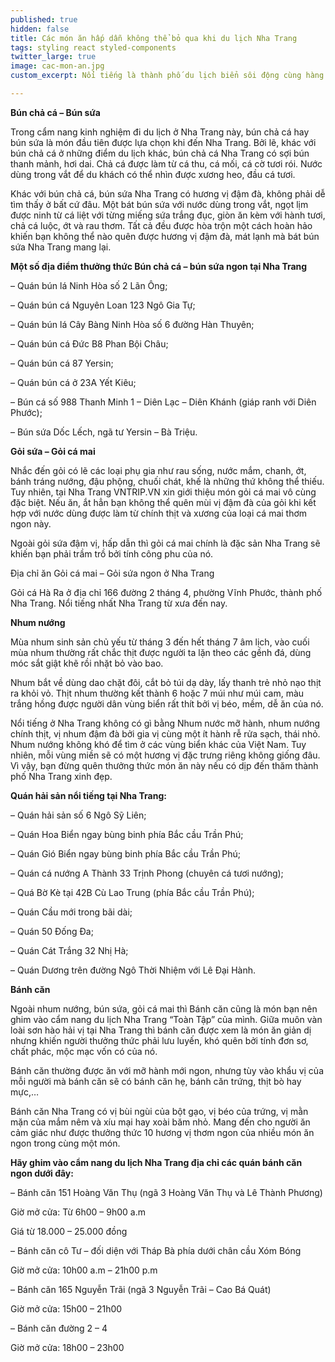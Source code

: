 ```yaml
---
published: true
hidden: false
title: Các món ăn hấp dẫn không thể bỏ qua khi du lịch Nha Trang
tags: styling react styled-components
twitter_large: true
image: cac-mon-an.jpg
custom_excerpt: Nổi tiếng là thành phố du lịch biển sôi động cùng hàng trăm cảnh đẹp ở Nha Trang hút hồn du khách, Nha Trang còn níu kéo những người bạn của mình bởi nguồn ẩm thực hết sức phong phú và đa dạng.

---
```


**Bún chả cá – Bún sứa**

Trong cẩm nang kinh nghiệm đi du lịch ở Nha Trang này, bún chả cá hay bún sứa là món đầu tiên được lựa chọn khi đến Nha Trang. Bởi lẽ, khác với bún chả cá ở những điểm du lịch khác, bún chả cá Nha Trang có sợi bún thanh mảnh, hơi dai. Chả cá được làm từ cá thu, cá mối, cá cờ tươi rói. Nước dùng trong vắt để du khách có thể nhìn được xương heo, đầu cá tươi.


Khác với bún chả cá, bún sứa Nha Trang có hương vị đậm đà, không phải dễ tìm thấy ở bất cứ đâu. Một bát bún sứa với nước dùng trong vắt, ngọt lịm được ninh từ cá liệt với từng miếng sứa trắng đục, giòn ăn kèm với hành tươi, chả cá luộc, ớt và rau thơm. Tất cả đều được hòa trộn một cách hoàn hảo khiến bạn không thể nào quên được hương vị đậm đà, mát lạnh mà bát bún sứa Nha Trang mang lại.


**Một số địa điểm thưởng thức Bún chả cá – bún sứa ngon tại Nha Trang**

– Quán bún lá Ninh Hòa số 2 Lãn Ông;

– Quán bún cá Nguyên Loan 123 Ngô Gia Tự;

– Quán bún lá Cây Bàng Ninh Hòa số 6 đường Hàn Thuyên;

– Quán bún cá Đức B8 Phan Bội Châu;

– Quán bún cá 87 Yersin;

– Quán bún cá ở 23A Yết Kiêu;

– Bún cá số 988 Thanh Minh 1 – Diên Lạc – Diên Khánh (giáp ranh với Diên Phước);

– Bún sứa Dốc Lếch, ngã tư Yersin – Bà Triệu.

**Gỏi sứa – Gỏi cá mai**

Nhắc đến gỏi có lẽ các loại phụ gia như rau sống, nước mắm, chanh, ớt, bánh tráng nướng, đậu phộng, chuối chát, khế là những thứ không thể thiếu. Tuy nhiên, tại Nha Trang VNTRIP.VN xin giới thiệu món gỏi cá mai vô cùng đặc biệt. Nếu ăn, ắt hẳn bạn không thể quên mùi vị đậm đà của gỏi khi kết hợp với nước dùng được làm từ chính thịt và xương của loại cá mai thơm ngon này.


Ngoài gỏi sứa đậm vị, hấp dẫn thì gỏi cá mai chính là đặc sản Nha Trang sẽ khiến bạn phải trầm trồ bởi tính công phu của nó.

Địa chỉ ăn Gỏi cá mai – Gỏi sứa ngon ở Nha Trang

Gỏi cá Hà Ra ở địa chỉ 166 đường 2 tháng 4, phường Vĩnh Phước, thành phố Nha Trang. Nổi tiếng nhất Nha Trang từ xưa đến nay.

**Nhum nướng**

Mùa nhum sinh sản chủ yếu từ tháng 3 đến hết tháng 7 âm lịch, vào cuối mùa nhum thường rất chắc thịt được người ta lặn theo các gềnh đá, dùng móc sắt giật khẽ rồi nhặt bỏ vào bao.


Nhum bắt về dùng dao chặt đôi, cắt bỏ túi dạ dày, lấy thanh trẻ nhỏ nạo thịt ra khỏi vỏ. Thịt nhum thường kết thành 6 hoặc 7 múi như múi cam, màu trắng hồng được người dân vùng biển rất thít bởi vị béo, mềm, dễ ăn của nó.

Nổi tiếng ở Nha Trang không có gì bằng Nhum nước mỡ hành, nhum nướng chính thịt, vị nhum đậm đà bởi gia vị cùng một ít hành rễ rửa sạch, thái nhỏ. Nhum nướng không khó để tìm ở các vùng biển khác của Việt Nam. Tuy nhiên, mỗi vùng miền sẽ có một hương vị đặc trưng riêng không giống đâu. Vì vậy, bạn đừng quên thưởng thức món ăn này nếu có dịp đến thăm thành phố Nha Trang xinh đẹp.


**Quán hải sản nổi tiếng tại Nha Trang:**

– Quán hải sản số 6 Ngô Sỹ Liên;

– Quán Hoa Biển ngay bùng binh phía Bắc cầu Trần Phú;

– Quán Gió Biển ngay bùng binh phía Bắc cầu Trần Phú;

– Quán cá nướng A Thành 33 Trịnh Phong (chuyên cá tươi nướng);

– Quá Bờ Kè tại 42B Cù Lao Trung (phía Bắc cầu Trần Phú);

– Quán Cầu mới trong bãi dài;

– Quán 50 Đống Đa;

– Quán Cát Trắng 32 Nhị Hà;

– Quán Dương trên đường Ngô Thời Nhiệm với Lê Đại Hành.

**Bánh căn**

Ngoài nhum nướng, bún sứa, gỏi cá mai thì Bánh căn cũng là món bạn nên ghim vào cẩm nang du lịch Nha Trang “Toàn Tập” của mình. Giữa muôn vàn loài sơn hào hải vị tại Nha Trang thì bánh căn được xem là món ăn giản dị nhưng khiến người thưởng thức phải lưu luyến, khó quên bởi tính đơn sơ, chất phác, mộc mạc vốn có của nó.


Bánh căn thường được ăn với mỡ hành mới ngon, nhưng tùy vào khẩu vị của mỗi người mà bánh căn sẽ có bánh căn hẹ, bánh căn trứng, thịt bò hay mực,…



Bánh căn Nha Trang có vị bùi ngùi của bột gạo, vị béo của trứng, vị mằn mặn của mắm nêm và xíu mại hay xoài băm nhỏ. Mang đến cho người ăn cảm giác như được thưởng thức 10 hương vị thơm ngon của nhiều món ăn ngon trong cùng một món.

**Hãy ghim vào cẩm nang du lịch Nha Trang địa chỉ các quán bánh căn ngon dưới đây:**

– Bánh căn 151 Hoàng Văn Thụ (ngã 3 Hoàng Văn Thụ và Lê Thành Phương)

Giờ mở cửa: Từ 6h00 – 9h00 a.m

Giá từ 18.000 – 25.000 đồng

– Bánh căn cô Tư – đối diện với Tháp Bà phía dưới chân cầu Xóm Bóng

Giờ mở cửa: 10h00 a.m – 21h00 p.m

– Bánh căn 165 Nguyễn Trãi (ngã 3 Nguyễn Trãi – Cao Bá Quát)

Giờ mở cửa: 15h00 – 21h00

– Bánh căn đường 2 – 4

Giờ mở cửa: 18h00 – 23h00






